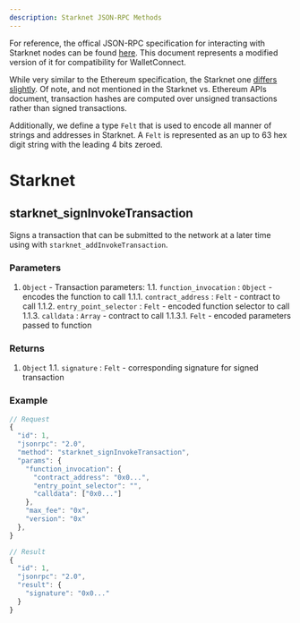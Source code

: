 ```yaml
---
description: Starknet JSON-RPC Methods
---
```


For reference, the offical JSON-RPC specification for interacting with Starknet nodes can be found [here](https://github.com/starkware-libs/starknet-specs/blob/master/api/starknet_write_api.json). This document represents a modified version of it for compatibility for WalletConnect.

While very similar to the Ethereum specification, the Starknet one [differs slightly](https://github.com/starkware-libs/starknet-specs/blob/master/starknet_vs_ethereum_node_apis.md). Of note, and not mentioned in the Starknet vs. Ethereum APIs document, transaction hashes are computed over unsigned transactions rather than signed transactions.

Additionally, we define a type `Felt` that is used to encode all manner of strings and addresses in Starknet. A `Felt` is represented as an up to 63 hex digit string with the leading 4 bits zeroed.

# Starknet

## starknet_signInvokeTransaction

Signs a transaction that can be submitted to the network at a later time using with `starknet_addInvokeTransaction`.

### Parameters

1. `Object` - Transaction parameters:
  1.1. `function_invocation` : `Object` -  encodes the function to call
    1.1.1. `contract_address` : `Felt` - contract to call
    1.1.2. `entry_point_selector` : `Felt` - encoded function selector to call 
    1.1.3. `calldata` : `Array` - contract to call
      1.1.3.1. `Felt` - encoded parameters passed to function

### Returns

1. `Object`
  1.1. `signature` : `Felt` - corresponding signature for signed transaction


### Example

```javascript
// Request
{
  "id": 1,
  "jsonrpc": "2.0",
  "method": "starknet_signInvokeTransaction",
  "params": {
    "function_invocation": {
      "contract_address": "0x0...",
      "entry_point_selector": "",
      "calldata": ["0x0..."]
    },
    "max_fee": "0x",
    "version": "0x"
  },
}

// Result
{
  "id": 1,
  "jsonrpc": "2.0",
  "result": {
    "signature": "0x0..."
  }
}
```


